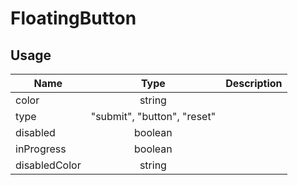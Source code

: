 <!-- 
This is an auto-generated markdown. 
You can change it in "src/FloatingButton/FloatingButton.tsx" and run build:docs to update this file.
-->
# FloatingButton

## Usage
| Name        | Type           | Description  |
| ----------- |:--------------:| ------------:|
|color|string|
|type|"submit", "button", "reset"|
|disabled|boolean|
|inProgress|boolean|
|disabledColor|string|
